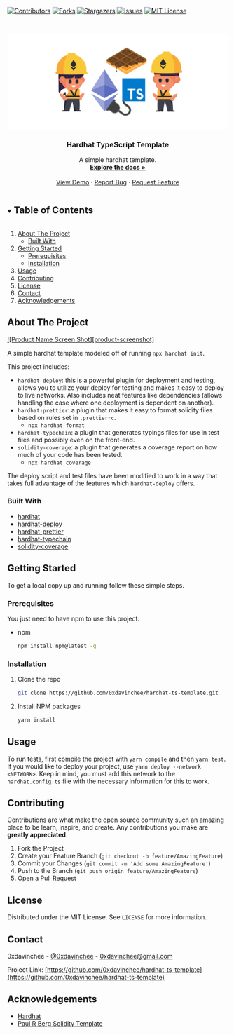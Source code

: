 <!-- PROJECT SHIELDS -->
<!--
*** I'm using markdown "reference style" links for readability.
*** Reference links are enclosed in brackets [ ] instead of parentheses ( ).
*** See the bottom of this document for the declaration of the reference variables
*** for contributors-url, forks-url, etc. This is an optional, concise syntax you may use.
*** https://www.markdownguide.org/basic-syntax/#reference-style-links
-->
[![Contributors][contributors-shield]][contributors-url]
[![Forks][forks-shield]][forks-url]
[![Stargazers][stars-shield]][stars-url]
[![Issues][issues-shield]][issues-url]
[![MIT License][license-shield]][license-url]



<!-- PROJECT LOGO -->
<br />
<p align="center">
  <a href="https://github.com/0xdavinchee/hardhat-ts-template">
    <img src="images/logo.png" alt="Logo">
  </a>

  <h3 align="center">Hardhat TypeScript Template</h3>

  <p align="center">
    A simple hardhat template.
    <br />
    <a href="https://github.com/0xdavinchee/hardhat-ts-template"><strong>Explore the docs »</strong></a>
    <br />
    <br />
    <a href="https://github.com/0xdavinchee/hardhat-ts-template">View Demo</a>
    ·
    <a href="https://github.com/0xdavinchee/hardhat-ts-template/issues">Report Bug</a>
    ·
    <a href="https://github.com/0xdavinchee/hardhat-ts-template/issues">Request Feature</a>
  </p>
</p>



<!-- TABLE OF CONTENTS -->
<details open="open">
  <summary><h2 style="display: inline-block">Table of Contents</h2></summary>
  <ol>
    <li>
      <a href="#about-the-project">About The Project</a>
      <ul>
        <li><a href="#built-with">Built With</a></li>
      </ul>
    </li>
    <li>
      <a href="#getting-started">Getting Started</a>
      <ul>
        <li><a href="#prerequisites">Prerequisites</a></li>
        <li><a href="#installation">Installation</a></li>
      </ul>
    </li>
    <li><a href="#usage">Usage</a></li>
    <li><a href="#contributing">Contributing</a></li>
    <li><a href="#license">License</a></li>
    <li><a href="#contact">Contact</a></li>
    <li><a href="#acknowledgements">Acknowledgements</a></li>
  </ol>
</details>



<!-- ABOUT THE PROJECT -->
## About The Project

[![Product Name Screen Shot][product-screenshot]](https://example.com)

A simple hardhat template modeled off of running `npx hardhat init`. 

This project includes: 
- `hardhat-deploy`: this is a powerful plugin for deployment and testing, allows you to utilize your deploy for testing and makes it easy to deploy to live networks. Also includes neat features like dependencies (allows handling the case where one deployment is dependent on another).
- `hardhat-prettier`: a plugin that makes it easy to format solidity files based on rules set in `.prettierrc`.
  - `npx hardhat format`
- `hardhat-typechain`: a plugin that generates typings files for use in test files and possibly even on the front-end.
- `solidity-coverage`: a plugin that generates a coverage report on how much of your code has been tested.
  - `npx hardhat coverage`

The deploy script and test files have been modified to work in a way that takes full advantage of the features which `hardhat-deploy` offers.

### Built With

* [hardhat](https://hardhat.org)
* [hardhat-deploy](https://hardhat.org/plugins/hardhat-deploy.html)
* [hardhat-prettier](https://www.npmjs.com/package/hardhat-prettier)
* [hardhat-typechain](https://hardhat.org/plugins/hardhat-typechain.html)
* [solidity-coverage](https://hardhat.org/plugins/solidity-coverage.html)



<!-- GETTING STARTED -->
## Getting Started

To get a local copy up and running follow these simple steps.

### Prerequisites

You just need to have npm to use this project.
* npm
  ```sh
  npm install npm@latest -g
  ```

### Installation

1. Clone the repo
   ```sh
   git clone https://github.com/0xdavinchee/hardhat-ts-template.git
   ```
2. Install NPM packages
   ```sh
   yarn install
   ```



<!-- USAGE EXAMPLES -->
## Usage

To run tests, first compile the project with `yarn compile` and then `yarn test`. If you would like to deploy your project, use `yarn deploy --network <NETWORK>`. Keep in mind, you must add this network to the `hardhat.config.ts` file with the necessary information for this to work.


<!-- CONTRIBUTING -->
## Contributing

Contributions are what make the open source community such an amazing place to be learn, inspire, and create. Any contributions you make are **greatly appreciated**.

1. Fork the Project
2. Create your Feature Branch (`git checkout -b feature/AmazingFeature`)
3. Commit your Changes (`git commit -m 'Add some AmazingFeature'`)
4. Push to the Branch (`git push origin feature/AmazingFeature`)
5. Open a Pull Request



<!-- LICENSE -->
## License

Distributed under the MIT License. See `LICENSE` for more information.



<!-- CONTACT -->
## Contact

0xdavinchee - [@0xdavinchee](https://twitter.com/0xdavinchee) - 0xdavinchee@gmail.com

Project Link: [https://github.com/0xdavinchee/hardhat-ts-template](https://github.com/0xdavinchee/hardhat-ts-template)



<!-- ACKNOWLEDGEMENTS -->
## Acknowledgements

* [Hardhat](https://hardhat.org)
* [Paul R Berg Solidity Template](https://github.com/paulrberg/solidity-template)





<!-- MARKDOWN LINKS & IMAGES -->
<!-- https://www.markdownguide.org/basic-syntax/#reference-style-links -->
[contributors-shield]: https://img.shields.io/github/contributors/0xdavinchee/hardhat-ts-template.svg?style=for-the-badge
[contributors-url]: https://github.com/0xdavinchee/hardhat-ts-template/graphs/contributors
[forks-shield]: https://img.shields.io/github/forks/0xdavinchee/hardhat-ts-template.svg?style=for-the-badge
[forks-url]: https://github.com/0xdavinchee/hardhat-ts-template/network/members
[stars-shield]: https://img.shields.io/github/stars/0xdavinchee/hardhat-ts-template.svg?style=for-the-badge
[stars-url]: https://github.com/0xdavinchee/hardhat-ts-template/stargazers
[issues-shield]: https://img.shields.io/github/issues/0xdavinchee/hardhat-ts-template.svg?style=for-the-badge
[issues-url]: https://github.com/0xdavinchee/hardhat-ts-template/issues
[license-shield]: https://img.shields.io/github/license/0xdavinchee/hardhat-ts-template.svg?style=for-the-badge
[license-url]: https://github.com/0xdavinchee/hardhat-ts-template/blob/master/LICENSE.txt
[linkedin-shield]: https://img.shields.io/badge/-LinkedIn-black.svg?style=for-the-badge&logo=linkedin&colorB=555